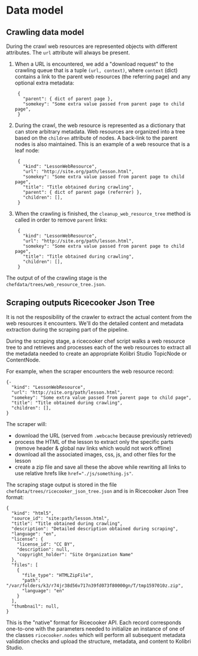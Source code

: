 Data model
==========




Crawling data model
-------------------

During the crawl web resources are represented objects with different attributes.
The `url` attribute will always be present.

1. When a URL is encountered, we add a "download request" to the crawling queue
   that is a tuple `(url, context)`, where `context` (dict) contains a link to
   the parent web resources (the referring page) and any optional extra metadata:

        {
          "parent": { dict of parent page },
          "somekey": "Some extra value passed from parent page to child page",
        }

2. During the crawl, the web resource is represented as a dictionary that
   can store arbitrary metadata. Web resources are organized into a tree based
   on the `children` attribute of nodes. A back-link to the parent nodes is also
   maintained. This is an example of a web resource that is a leaf node:

        {
          "kind": "LessonWebResource",
          "url": "http://site.org/path/lesson.html",
          "somekey": "Some extra value passed from parent page to child page",
          "title": "Title obtained during crawling",
          "parent": { dict of parent page (referrer) },
          "children": [],
        }

3. When the crawling is finished, the `cleanup_web_resource_tree` method is called
   in order to remove `parent` links:

        {
          "kind": "LessonWebResource",
          "url": "http://site.org/path/lesson.html",
          "somekey": "Some extra value passed from parent page to child page",
          "title": "Title obtained during crawling",
          "children": [],
        }

The output of of the crawling stage is the `chefdata/trees/web_resource_tree.json`.



Scraping outputs Ricecooker Json Tree
-------------------------------------
It is not the resposibility of the crawler to extract the actual content from the
web resources it encounters. We'll do the detailed content and metadata extraction
during the scraping part of the pipeline.

During the scraping stage, a ricecooker chef script walks a web resource tree to
and retrieves and processes each of the web resources to extract all the metadata
needed to create an appropriate Kolibri Studio TopicNode or ContentNode.

For example, when the scraper encounters the web resource record:

    {-
      "kind": "LessonWebResource",
      "url": "http://site.org/path/lesson.html",
      "somekey": "Some extra value passed from parent page to child page",
      "title": "Title obtained during crawling",
      "children": [],
    }

The scraper will:

  - download the URL (served from `.webcache` because previously retrieved)
  - process the HTML of the lesson to extract only the specific parts
    (remove header & global nav links which would not work offline)
  - download all the associated images, css, js, and other files for the lesson
  - create a zip file and save all these the above while rewriting all links to
    use relative hrefs like `href="./js/something.js"`.

The scraping stage output is stored in the file `chefdata/trees/ricecooker_json_tree.json`
and is in Ricecooker Json Tree format:


    {
      "kind": "html5",
      "source_id": "site:path/lesson.html",
      "title": "Title obtained during crawling",
      "description": "Detailed description obtained during scraping",
      "language": "en",
      "license": {
        "license_id": "CC BY",
        "description": null,
        "copyright_holder": "Site Organization Name"
      },
      "files": [
        {
          "file_type": "HTMLZipFile",
          "path": "/var/folders/k3/r74jr38d56v717n39fd073f80000gn/T/tmp1597010z.zip",
          "language": "en"
        }
      ],
      "thumbnail": null,
    }

This is the "native" format for Ricecooker API. Each record corresponds one-to-one
with the parameters needed to initialize an instance of one of the classes `ricecooker.nodes`
which will perform all subsequent metadata validation checks and upload the structure,
metadata, and content to Kolibri Studio.







